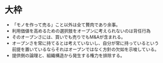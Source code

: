 # 大枠

- 「モノを作って売る」こと以外は全て贅肉であり余事。
- 利用価値を高めるための選択肢をオープンに考えられないのは背任行為
- そのオープンさには、買いでも売りでもM&Aが含まれる。
- オープンさを常に持てるとは考えていないし、自分が常に持っているという前提を置いているならそれはオープンではなく方針の欠如を示唆している。
- 提供側の論理と、組織構造から発生する権力を排除する。
